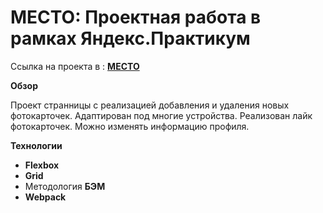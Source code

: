 # МЕСТО: Проектная работа в рамках Яндекс.Практикум

Ссылка на проекта в : **[МЕСТО](https://hezik.github.io/mesto/)**

**Обзор**

Проект странницы с реализацией добавления и удаления новых фотокарточек. Адаптирован под многие устройства. Реализован лайк фотокарточек. Можно изменять информацию профиля.

**Технологии**

- **Flexbox**
- **Grid**
- Методология **БЭМ**
- **Webpack**
